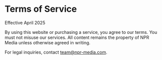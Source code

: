 # Terms of Service

Effective April 2025

By using this website or purchasing a service, you agree to our terms. You must not misuse our services. All content remains the property of NPR Media unless otherwise agreed in writing.

For legal inquiries, contact [team@npr-media.com](mailto:team@npr-media.com).
